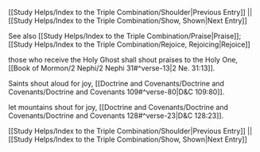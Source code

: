 [[Study Helps/Index to the Triple Combination/Shoulder|Previous Entry]]  ||  [[Study Helps/Index to the Triple Combination/Show, Shown|Next Entry]]

 See also [[Study Helps/Index to the Triple Combination/Praise|Praise]]; [[Study Helps/Index to the Triple Combination/Rejoice, Rejoicing|Rejoice]]

 those who receive the Holy Ghost shall shout praises to the Holy One, [[Book of Mormon/2 Nephi/2 Nephi 31#^verse-13|2 Ne. 31:13]].

 Saints shout aloud for joy, [[Doctrine and Covenants/Doctrine and Covenants/Doctrine and Covenants 109#^verse-80|D&C 109:80]].

 let mountains shout for joy, [[Doctrine and Covenants/Doctrine and Covenants/Doctrine and Covenants 128#^verse-23|D&C 128:23]].

[[Study Helps/Index to the Triple Combination/Shoulder|Previous Entry]]  ||  [[Study Helps/Index to the Triple Combination/Show, Shown|Next Entry]]